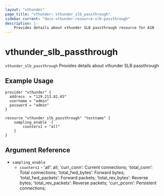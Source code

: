 ```yaml
---
layout: "vthunder"
page_title: "vthunder: vthunder_slb_passthrough"
sidebar_current: "docs-vthunder-resource-slb-passthrough"
description: |-
    Provides details about vthunder SLB passthrough resource for A10
---
```


# vthunder\_slb\_passthrough

`vthunder_slb_passthrough` Provides details about vthunder SLB passthrough
## Example Usage


```hcl
provider "vthunder" {
  address  = "129.213.82.65"
  username = "admin"
  password = "admin"
}

resource "vthunder_slb_passthrough" "testname" {
	sampling_enable  {
	    counters1 = "all"
	}
}
```

## Argument Reference

* `sampling_enable`
    * `counters1` - 'all’: all; 'curr_conn’: Current connections; 'total_conn’: Total connections; 'total_fwd_bytes’: Forward bytes; 'total_fwd_packets’: Forward packets; 'total_rev_bytes’: Reverse bytes; 'total_rev_packets’: Reverse packets; 'curr_pconn’: Persistent connections;